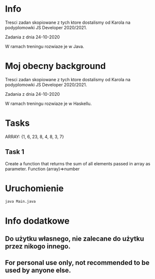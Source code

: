 # Info

Tresci zadan skopiowane z tych ktore dostalismy od Karola na podyplomowki JS Developer 2020/2021.

Zadania z dnia 24-10-2020

W ramach treningu rozwiaze je w Java.

# Moj obecny background

Tresci zadan skopiowane z tych ktore dostalismy od Karola na podyplomowki JS Developer 2020/2021.

Zadania z dnia 24-10-2020

W ramach treningu rozwiaze je w Haskellu.


# Tasks

ARRAY: {1, 6, 23, 8, 4, 8, 3, 7}

## Task 1

Create a function that returns the sum of all elements passed in array as parameter. Function (array)=>number

# Uruchomienie

```bash
java Main.java
```

# Info dodatkowe

## Do użytku własnego, nie zalecane do użytku przez nikogo innego.

## For personal use only, not recommended to be used by anyone else.

